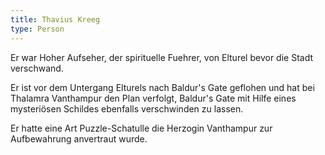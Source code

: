 ```yaml
---
title: Thavius Kreeg
type: Person
---
```


Er war Hoher Aufseher, der spirituelle Fuehrer, von Elturel bevor die Stadt
verschwand.

Er ist vor dem Untergang Elturels nach Baldur's Gate geflohen und hat bei
Thalamra Vanthampur den Plan verfolgt, Baldur's Gate mit Hilfe eines
mysteriösen Schildes ebenfalls verschwinden zu lassen.

Er hatte eine Art Puzzle-Schatulle die Herzogin Vanthampur zur Aufbewahrung
anvertraut wurde.

